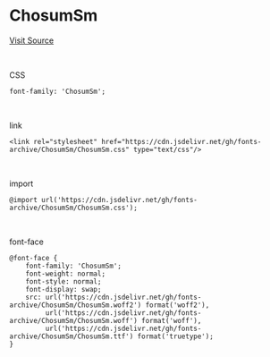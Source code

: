 # ChosumSm

[Visit Source](https://event.chosun.com/100/100font.html)

&nbsp;

CSS

```
font-family: 'ChosumSm';
```

&nbsp;

link

```
<link rel="stylesheet" href="https://cdn.jsdelivr.net/gh/fonts-archive/ChosumSm/ChosumSm.css" type="text/css"/>
```

&nbsp;

import

```
@import url('https://cdn.jsdelivr.net/gh/fonts-archive/ChosumSm/ChosumSm.css');
```

&nbsp;

font-face

```
@font-face {
    font-family: 'ChosumSm';
    font-weight: normal;
    font-style: normal;
    font-display: swap;
    src: url('https://cdn.jsdelivr.net/gh/fonts-archive/ChosumSm/ChosumSm.woff2') format('woff2'),
         url('https://cdn.jsdelivr.net/gh/fonts-archive/ChosumSm/ChosumSm.woff') format('woff'),
         url('https://cdn.jsdelivr.net/gh/fonts-archive/ChosumSm/ChosumSm.ttf') format('truetype');
}
```
